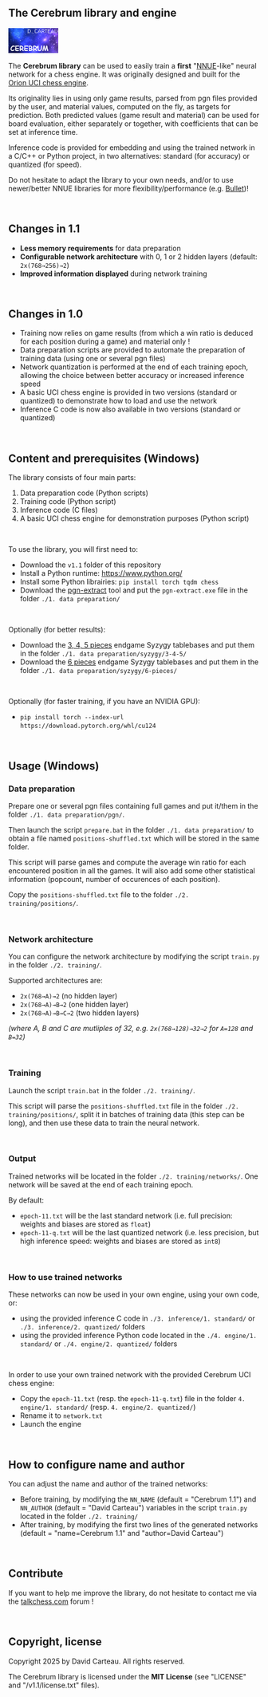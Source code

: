 ## The Cerebrum library and engine

![Logo](/v1.1/logo.png)

The **Cerebrum library** can be used to easily train a **first** "[NNUE](https://www.chessprogramming.org/NNUE)-like" neural network for a chess engine. It was originally designed and built for the [Orion UCI chess engine](https://www.orionchess.com/).

Its originality lies in using only game results, parsed from pgn files provided by the user, and material values, computed on the fly, as targets for prediction. Both predicted values (game result and material) can be used for board evaluation, either separately or together, with coefficients that can be set at inference time. 

Inference code is provided for embedding and using the trained network in a C/C++ or Python project, in two alternatives: standard (for accuracy) or quantized (for speed).

Do not hesitate to adapt the library to your own needs, and/or to use newer/better NNUE libraries for more flexibility/performance (e.g. [Bullet](https://github.com/jw1912/bullet/tree/main))!

<br/>

## Changes in 1.1

- **Less memory requirements** for data preparation
- **Configurable network architecture** with 0, 1 or 2 hidden layers (default: `2x(768→256)→2`)
- **Improved information displayed** during network training

<br/>

## Changes in 1.0

- Training now relies on game results (from which a win ratio is deduced for each position during a game) and material only !
- Data preparation scripts are provided to automate the preparation of training data (using one or several pgn files)
- Network quantization is performed at the end of each training epoch, allowing the choice between better accuracy or increased inference speed
- A basic UCI chess engine is provided in two versions (standard or quantized) to demonstrate how to load and use the network
- Inference C code is now also available in two versions (standard or quantized)

<br/>

## Content and prerequisites (Windows)

The library consists of four main parts:

1. Data preparation code (Python scripts)
2. Training code (Python script)
3. Inference code (C files)
4. A basic UCI chess engine for demonstration purposes (Python script)

<br/>

To use the library, you will first need to:

- Download the `v1.1` folder of this repository
- Install a Python runtime: https://www.python.org/
- Install some Python librairies: `pip install torch tqdm chess`
- Download the [pgn-extract](https://www.cs.kent.ac.uk/people/staff/djb/pgn-extract/) tool and put the `pgn-extract.exe` file in the folder `./1. data preparation/`

<br/>

Optionally (for better results):

- Download the [3, 4, 5 pieces](http://tablebase.sesse.net/syzygy/3-4-5/) endgame Syzygy tablebases and put them in the folder `./1. data preparation/syzygy/3-4-5/`
- Download the [6 pieces](http://tablebase.sesse.net/syzygy/6-WDL/) endgame Syzygy tablebases and put them in the folder `./1. data preparation/syzygy/6-pieces/`

<br/>

Optionally (for faster training, if you have an NVIDIA GPU):

- `pip install torch --index-url https://download.pytorch.org/whl/cu124`

<br/>

## Usage (Windows)

### Data preparation

Prepare one or several pgn files containing full games and put it/them in the folder `./1. data preparation/pgn/`.

Then launch the script `prepare.bat` in the folder `./1. data preparation/` to obtain a file named `positions-shuffled.txt` which will be stored in the same folder.

This script will parse games and compute the average win ratio for each encountered position in all the games. It will also add some other statistical information (popcount, number of occurences of each position).

Copy the `positions-shuffled.txt` file to the folder `./2. training/positions/`.

<br/>

### Network architecture

You can configure the network architecture by modifying the script `train.py` in the folder `./2. training/`.

Supported architectures are:
- `2x(768→A)→2` (no hidden layer)
- `2x(768→A)→B→2` (one hidden layer)
- `2x(768→A)→B→C→2` (two hidden layers)

_(where A, B and C are mutliples of 32, e.g. `2x(768→128)→32→2` for `A=128` and `B=32`)_

<br/>

### Training

Launch the script `train.bat` in the folder `./2. training/`.

This script will parse the `positions-shuffled.txt` file in the folder `./2. training/positions/`, split it in batches of training data (this step can be long), and then use these data to train the neural network.

<br/>

### Output

Trained networks will be located in the folder `./2. training/networks/`. One network will be saved at the end of each training epoch.

By default:

- `epoch-11.txt` will be the last standard network (i.e. full precision: weights and biases are stored as `float`)
- `epoch-11-q.txt` will be the last quantized network (i.e. less precision, but high inference speed: weights and biases are stored as `int8`)

<br/>

### How to use trained networks

These networks can now be used in your own engine, using your own code, or:

- using the provided inference C code in `./3. inference/1. standard/` or `./3. inference/2. quantized/` folders
- using the provided inference Python code located in the `./4. engine/1. standard/` or `./4. engine/2. quantized/` folders

<br/>

In order to use your own trained network with the provided Cerebrum UCI chess engine:

- Copy the `epoch-11.txt` (resp. the `epoch-11-q.txt`) file in the folder `4. engine/1. standard/` (resp. `4. engine/2. quantized/`)
- Rename it to `network.txt`
- Launch the engine

<br/>

## How to configure name and author

You can adjust the name and author of the trained networks:

- Before training, by modifying the `NN_NAME` (default = "Cerebrum 1.1") and `NN_AUTHOR` (default = "David Carteau") variables in the script `train.py` located in the folder `./2. training/`
- After training, by modifying the first two lines of the generated networks (default = "name=Cerebrum 1.1" and "author=David Carteau")

<br/>

## Contribute

If you want to help me improve the library, do not hesitate to contact me via the [talkchess.com](https://www.talkchess.com) forum !

<br/>

## Copyright, license

Copyright 2025 by David Carteau. All rights reserved.

The Cerebrum library is licensed under the **MIT License** (see "LICENSE" and "/v1.1/license.txt" files).
